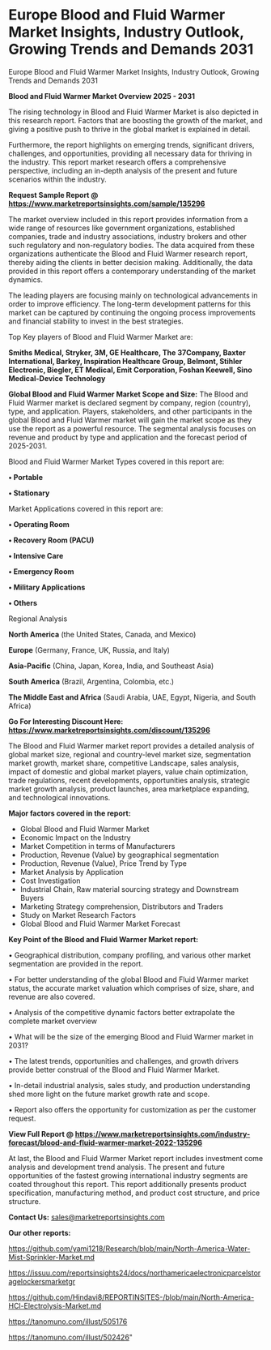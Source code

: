 # Europe Blood and Fluid Warmer Market Insights, Industry Outlook, Growing Trends and Demands 2031
 Europe Blood and Fluid Warmer Market Insights, Industry Outlook, Growing Trends and Demands 2031

<Strong> Blood and Fluid Warmer Market Overview 2025 - 2031</strong>

The rising technology in Blood and Fluid Warmer Market is also depicted in this research report. Factors that are boosting the growth of the market, and giving a positive push to thrive in the global market is explained in detail.

Furthermore, the report highlights on emerging trends, significant drivers, challenges, and opportunities, providing all necessary data for thriving in the industry. This report market research offers a comprehensive perspective, including an in-depth analysis of the present and future scenarios within the industry.

<strong>Request Sample Report @ <a href=https://www.marketreportsinsights.com/sample/135296>https://www.marketreportsinsights.com/sample/135296</a></strong>

The market overview included in this report provides information from a wide range of resources like government organizations, established companies, trade and industry associations, industry brokers and other such regulatory and non-regulatory bodies. The data acquired from these organizations authenticate the Blood and Fluid Warmer research report, thereby aiding the clients in better decision making. Additionally, the data provided in this report offers a contemporary understanding of the market dynamics.

The leading players are focusing mainly on technological advancements in order to improve efficiency. The long-term development patterns for this market can be captured by continuing the ongoing process improvements and financial stability to invest in the best strategies.

Top Key players of Blood and Fluid Warmer Market are:

<strong>Smiths Medical, Stryker, 3M, GE Healthcare, The 37Company, Baxter International, Barkey, Inspiration Healthcare Group, Belmont, Stihler Electronic, Biegler, ET Medical, Emit Corporation, Foshan Keewell, Sino Medical-Device Technology</strong>

<strong><b>Global Blood and Fluid Warmer Market Scope and Size:</b></strong>
The Blood and Fluid Warmer market is declared segment by company, region (country), type, and application. Players, stakeholders, and other participants in the global Blood and Fluid Warmer market will gain the market scope as they use the report as a powerful resource. The segmental analysis focuses on revenue and product by type and application and the forecast period of 2025-2031.

Blood and Fluid Warmer Market Types covered in this report are:

<strong>• Portable

• Stationary</strong>

Market Applications covered in this report are:

<strong>• Operating Room

• Recovery Room (PACU)

• Intensive Care

• Emergency Room

• Military Applications

• Others</strong> 

Regional Analysis

<strong>North America</strong> (the United States, Canada, and Mexico)

<strong>Europe</strong> (Germany, France, UK, Russia, and Italy)

<strong>Asia-Pacific</strong> (China, Japan, Korea, India, and Southeast Asia)

<strong>South America</strong> (Brazil, Argentina, Colombia, etc.)

<strong>The Middle East and Africa</strong> (Saudi Arabia, UAE, Egypt, Nigeria, and South Africa)

<strong>Go For Interesting Discount Here: <a href=https://www.marketreportsinsights.com/discount/135296>https://www.marketreportsinsights.com/discount/135296</a></strong>

The Blood and Fluid Warmer market report provides a detailed analysis of global market size, regional and country-level market size, segmentation market growth, market share, competitive Landscape, sales analysis, impact of domestic and global market players, value chain optimization, trade regulations, recent developments, opportunities analysis, strategic market growth analysis, product launches, area marketplace expanding, and technological innovations.

<strong><b>Major factors covered in the report:</b></strong>
<ul>
  <li>Global Blood and Fluid Warmer Market </li>
  <li>Economic Impact on the Industry</li>
  <li>Market Competition in terms of Manufacturers</li>
  <li>Production, Revenue (Value) by geographical segmentation</li>
  <li>Production, Revenue (Value), Price Trend by Type</li>
  <li>Market Analysis by Application</li>
  <li>Cost Investigation</li>
  <li>Industrial Chain, Raw material sourcing strategy and Downstream Buyers</li>
  <li>Marketing Strategy comprehension, Distributors and Traders</li>
  <li>Study on Market Research Factors</li>
  <li>Global Blood and Fluid Warmer Market Forecast</li>
</ul>

<strong><b>Key Point of the Blood and Fluid Warmer Market report:</b></strong>

• Geographical distribution, company profiling, and various other market segmentation are provided in the report.

• For better understanding of the global Blood and Fluid Warmer market status, the accurate market valuation which comprises of size, share, and revenue are also covered.

• Analysis of the competitive dynamic factors better extrapolate the complete market overview

• What will be the size of the emerging Blood and Fluid Warmer market in 2031?

• The latest trends, opportunities and challenges, and growth drivers provide better construal of the Blood and Fluid Warmer Market.

• In-detail industrial analysis, sales study, and production understanding shed more light on the future market growth rate and scope.

• Report also offers the opportunity for customization as per the customer request.

<strong><b>View Full Report @ <a href=https://www.marketreportsinsights.com/industry-forecast/blood-and-fluid-warmer-market-2022-135296>https://www.marketreportsinsights.com/industry-forecast/blood-and-fluid-warmer-market-2022-135296</a></b></strong>


At last, the Blood and Fluid Warmer Market report includes investment come analysis and development trend analysis. The present and future opportunities of the fastest growing international industry segments are coated throughout this report. This report additionally presents product specification, manufacturing method, and product cost structure, and price structure.

<strong>Contact Us:</strong>
sales@marketreportsinsights.com

<strong>Our other reports:</strong>

<a href=https://github.com/yami1218/Research/blob/main/North-America-Water-Mist-Sprinkler-Market.md>https://github.com/yami1218/Research/blob/main/North-America-Water-Mist-Sprinkler-Market.md</a>

<a href=https://issuu.com/reportsinsights24/docs/northamericaelectronicparcelstoragelockersmarketgr>https://issuu.com/reportsinsights24/docs/northamericaelectronicparcelstoragelockersmarketgr</a>

<a href=https://github.com/Hindavi8/REPORTINSITES-/blob/main/North-America-HCl-Electrolysis-Market.md>https://github.com/Hindavi8/REPORTINSITES-/blob/main/North-America-HCl-Electrolysis-Market.md</a>

<a href=https://tanomuno.com/illust/505176>https://tanomuno.com/illust/505176</a>

<a href=https://tanomuno.com/illust/502426>https://tanomuno.com/illust/502426</a>"
